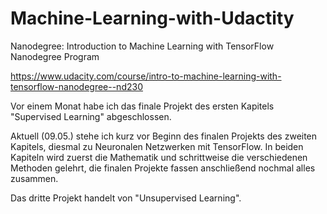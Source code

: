 # Machine-Learning-with-Udactity
Nanodegree: Introduction to Machine Learning with TensorFlow Nanodegree Program

https://www.udacity.com/course/intro-to-machine-learning-with-tensorflow-nanodegree--nd230

Vor einem Monat habe ich das finale Projekt des ersten Kapitels "Supervised Learning" abgeschlossen.

Aktuell (09.05.) stehe ich kurz vor Beginn des finalen Projekts des zweiten Kapitels, diesmal zu Neuronalen Netzwerken mit TensorFlow.
In beiden Kapiteln wird zuerst die Mathematik und schrittweise die verschiedenen Methoden gelehrt, die finalen Projekte fassen anschließend nochmal alles zusammen.

Das dritte Projekt handelt von "Unsupervised Learning".
